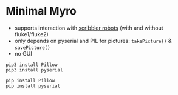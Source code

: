 # Minimal Myro

- supports interaction with [scribbler robots](http://www.betterbots.com/) (with and without fluke1/fluke2)
- only depends on pyserial and PIL for pictures: `takePicture()` & `savePicture()`
- no GUI 



```
pip3 install Pillow
pip3 install pyserial

pip install Pillow
pip install pyserial
```

